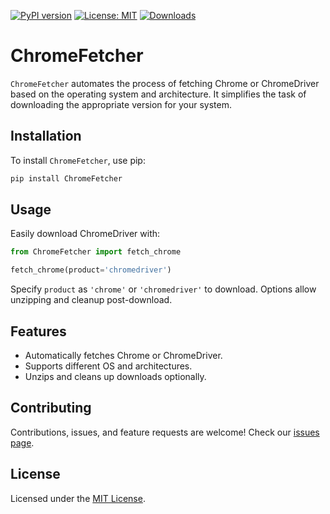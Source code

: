 [![PyPI version](https://badge.fury.io/py/chromefetcher.svg)](https://badge.fury.io/py/chromefetcher)
[![License: MIT](https://img.shields.io/badge/License-MIT-green.svg)](https://opensource.org/licenses/MIT)
[![Downloads](https://static.pepy.tech/badge/chromefetcher)](https://pepy.tech/project/chromefetcher)

# ChromeFetcher

`ChromeFetcher` automates the process of fetching Chrome or ChromeDriver based on the operating system and architecture. It simplifies the task of downloading the appropriate version for your system.

## Installation

To install `ChromeFetcher`, use pip:

```bash
pip install ChromeFetcher
```

## Usage

Easily download ChromeDriver with:

```python
from ChromeFetcher import fetch_chrome

fetch_chrome(product='chromedriver')
```

Specify `product` as `'chrome'` or `'chromedriver'` to download. Options allow unzipping and cleanup post-download.

## Features

- Automatically fetches Chrome or ChromeDriver.
- Supports different OS and architectures.
- Unzips and cleans up downloads optionally.

## Contributing

Contributions, issues, and feature requests are welcome! Check our [issues page](https://github.com/chigwell/ChromeFetcher/issues).

## License

Licensed under the [MIT License](https://choosealicense.com/licenses/mit/).
